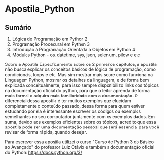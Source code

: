 # Apostila_Python

## Sumário  
1. Lógica de Programação em Python 2 
2. Programação Procedural em Python 3 
3. Introdução à Programação Orientada a Objetos em Python 4 
4.  Módulos Python - os, datetime, sys, json, selenium, pilow e etc

Sobre a Apostila Especficamente sobre os 2 primeiros capítulos, a apostila não busca explicar os conceitos básicos de lógica de programação, como condicionais, loops e etc. Mas sim mostrar mais sobre como funciona na Linguagem Python, mostrar os detalhes da linguagem, e de forma bem explicada conceitualmente, para isso sempre disponibilizo links dos tópicos na documentação oficial do python, para que o leitor aprenda de forma mais formal e adquira mais familiaridade com a documentação. O diferencial dessa apostila é ter muitos exemplos que elucidam completamente o conteúdo passado, dessa forma para quem estiver estudando por ela é interessante escrever os códigos ou exemplos semelhantes no seu computador juntamente com os exemplos dados. Em suma, devido aos exemplos eficientes sobre os tópicos, acredito que essa apostila pode ser uma documentação pessoal que será essencial para você revisar de forma rápida, quando desejar.

Para escrever essa apostila utilizei o curso "Curso de Python 3 do Básico ao Avançado" do professor Luiz Otávio e também a documentação oficial do Python: https://docs.python.org/3/
